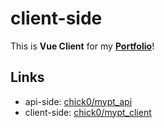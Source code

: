 # client-side
This is **Vue Client** for my **[Portfolio](https://ch1ck.xyz)**!

## Links
* api-side: [chick0/mypt_api](https://github.com/chick0/mypt_api)
* client-side: [chick0/mypt_client](https://github.com/chick0/mypt_client)
